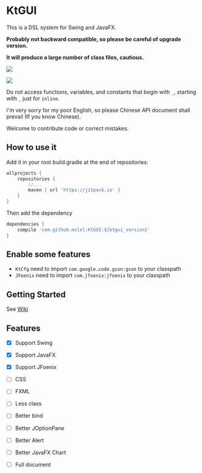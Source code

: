 # KtGUI

This is a DSL system for Swing and JavaFX.

**Probably not backward compatible, so please be careful of upgrade version.**

**It will produce a large number of class files, cautious.**

[![](https://jitpack.io/v/mslxl/KtGUI.svg)](https://jitpack.io/#mslxl/KtGUI)

[![](https://travis-ci.org/mslxl/KtGUI.svg?branch=master)](https://travis-ci.org/mslxl/KtGUI/)

Do not access functions, variables, and constants that begin with `_`, starting with `_`  just for `inline`.

I'm very sorry for my poor English, so please Chinese API document shall prevail (If you know Chinese).

Welcome to contribute code or correct mistakes.

## How to use it

Add it in your root build.gradle at the end of repositories:

```groovy
allprojects {
    repositories {
        //...
        maven { url 'https://jitpack.io' }
    }
}
```

Then add the dependency

```groovy
dependencies {
    compile 'com.github.mslxl:KtGUI:${ktgui_version}'
}
```

## Enable some features

* `KtCfg` need to import `com.google.code.gson:gson` to your classpath
* `JFoenix` need to import `com.jfoenix:jfoenix` to your classpath

## Getting Started

See [Wiki](https://github.com/mslxl/KtGUI/wiki)

## Features

- [x] Support Swing


- [x] Support JavaFX


- [x] Support JFoenix


- [ ] CSS


- [ ] FXML


- [ ] Less class


- [ ] Better bind


- [ ] Better JOptionPane


- [ ] Better Alert

- [ ] Better JavaFX Chart

- [ ] Full document

